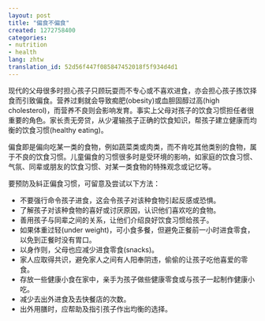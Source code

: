 ```yaml
---
layout: post
title: "偏食不偏食"
created: 1272758400
categories:
- nutrition
- health
lang: zhtw
translation_id: 52d56f447f085847452018f5f934d4d1
---
```

<!--break-->
<p>现代的父母很多时担心孩子只顾玩耍而不专心或不喜欢进食，亦会担心孩子拣饮择食而引致偏食。营养过剩就会导致痴肥(obesity)或血胆固醇过高(high cholesterol)，而营养不良则会影响发育。事实上父母对孩子的饮食习惯担任者很重要的角色。家长责无旁贷，从少灌输孩子正确的饮食知识，帮孩子建立健康而均衡的饮食习惯(healthy eating)。 </p>

<p>偏食即是偏向吃某一类的食物，例如蔬菜类或肉类，而不肯吃其他类别的食物，属于不良的饮食习惯。儿童偏食的习惯很多时是受环境的影响，如家庭的饮食习惯、气氛、同辈或朋友的饮食习惯、对某一类食物的特殊观念或记忆等。 </p>

<p>要预防及紏正偏食习惯，可留意及尝试以下方法：</p>
<ul>
<li>不要强行命令孩子进食，这会令孩子对该种食物引起反感或恐惧。 </li>
<li>了解孩子对该种食物的喜好或讨厌原因，认识他们喜欢吃的食物。 </li>
<li>善用孩子与同辈之间的关系，让他们介绍良好饮食习惯给孩子。 </li>
<li>如果体重过轻(under weight)，可小食多餐，但避免正餐前一小时进食零食，以免到正餐时没有胃口。 </li>
<li>以身作则，父母也应减少进食零食(snacks)。 </li>
<li>家人应取得共识，避免家人之间有人阳奉阴违，偷偷的让孩子吃他喜爱的零食。 </li>
<li>存放一些健康小食在家中，亲手为孩子做些健康零食或与孩子一起制作健康小吃。 </li>
<li>减少去出外进食及去快餐店的次数。 </li>
<li>出外用膳时，应帮助及指引孩子作出均衡的选择。 </li>
</ul>
